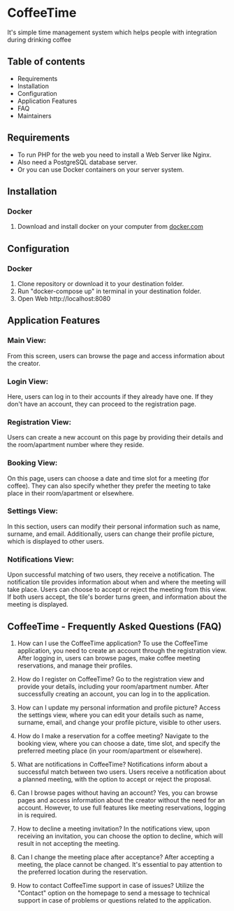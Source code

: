 # CoffeeTime

It's simple time management system which helps people with integration during drinking coffee

## Table of contents

- Requirements
- Installation
- Configuration
- Application Features
- FAQ
- Maintainers

## Requirements

- To run PHP for the web you need to install a Web Server like Nginx.
- Also need a PostgreSQL database server.
- Or you can use Docker containers on your server system.

## Installation
   
### Docker

1. Download and install docker on your computer from [docker.com](https://www.docker.com/get-started/)
   

## Configuration

### Docker

1. Clone repository or download it to your destination folder.
2. Run "docker-compose up" in terminal in your destination folder.
3. Open Web http://localhost:8080

## Application Features

### Main View:

From this screen, users can browse the page and access information about the creator.

### Login View:

Here, users can log in to their accounts if they already have one. If they don't have an account, they can proceed to the registration page.

### Registration View:

Users can create a new account on this page by providing their details and the room/apartment number where they reside.

### Booking View:

On this page, users can choose a date and time slot for a meeting (for coffee). They can also specify whether they prefer the meeting to take place in their room/apartment or elsewhere.

### Settings View:

In this section, users can modify their personal information such as name, surname, and email. Additionally, users can change their profile picture, which is displayed to other users.

### Notifications View:

Upon successful matching of two users, they receive a notification. The notification tile provides information about when and where the meeting will take place. Users can choose to accept or reject the meeting from this view. If both users accept, the tile's border turns green, and information about the meeting is displayed.


## CoffeeTime - Frequently Asked Questions (FAQ)

1. How can I use the CoffeeTime application?
   To use the CoffeeTime application, you need to create an account through the registration view. After logging in, users can browse pages, make coffee meeting reservations, and manage their profiles.

2. How do I register on CoffeeTime?
   Go to the registration view and provide your details, including your room/apartment number. After successfully creating an account, you can log in to the application.

3. How can I update my personal information and profile picture?
   Access the settings view, where you can edit your details such as name, surname, email, and change your profile picture, visible to other users.

4. How do I make a reservation for a coffee meeting?
   Navigate to the booking view, where you can choose a date, time slot, and specify the preferred meeting place (in your room/apartment or elsewhere).

5. What are notifications in CoffeeTime?
   Notifications inform about a successful match between two users. Users receive a notification about a planned meeting, with the option to accept or reject the proposal.

6. Can I browse pages without having an account?
   Yes, you can browse pages and access information about the creator without the need for an account. However, to use full features like meeting reservations, logging in is required.

7. How to decline a meeting invitation?
   In the notifications view, upon receiving an invitation, you can choose the option to decline, which will result in not accepting the meeting.

8. Can I change the meeting place after acceptance?
   After accepting a meeting, the place cannot be changed. It's essential to pay attention to the preferred location during the reservation.

9. How to contact CoffeeTime support in case of issues?
   Utilize the "Contact" option on the homepage to send a message to technical support in case of problems or questions related to the application.
